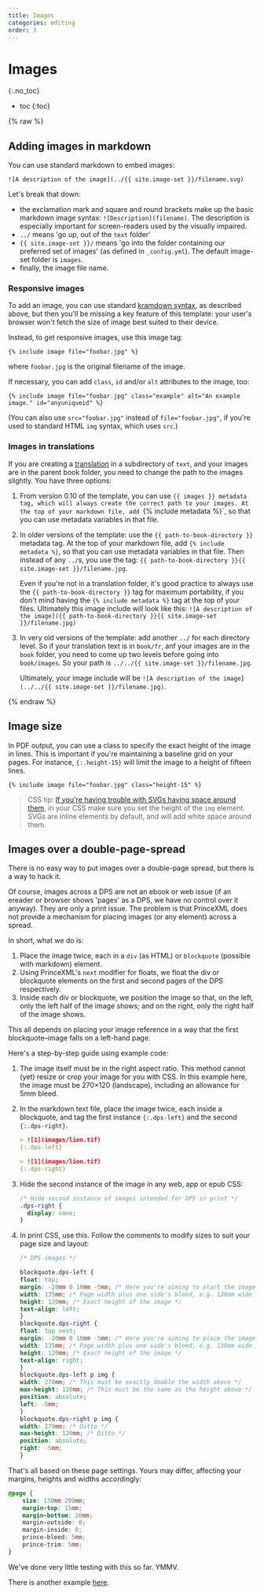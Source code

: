 ```yaml
---
title: Images
categories: editing
order: 3
---
```


# Images
{:.no_toc}

* toc
{:toc}

{% raw %}

## Adding images in markdown

You can use standard markdown to embed images:

~~~
![A description of the image](../{{ site.image-set }}/filename.svg)
~~~

Let's break that down:

* the exclamation mark and square and round brackets make up the basic markdown image syntax: `![Description](filename)`. The description is especially important for screen-readers used by the visually impaired.
* `../` means 'go up, out of the `text` folder'
* `{{ site.image-set }}/` means 'go into the folder containing our preferred set of images' (as defined in `_config.yml`). The default image-set folder is `images`.
* finally, the image file name.

### Responsive images

To add an image, you can use standard [kramdown syntax](https://kramdown.gettalong.org/quickref.html#links-and-images), as described above, but then you'll be missing a key feature of this template: your user's browser won't fetch the size of image best suited to their device.

Instead, to get responsive images, use this image tag:

``` liquid
{% include image file="foobar.jpg" %}
```

where `foobar.jpg` is the original filename of the image.

If necessary, you can add `class`, `id` and/or `alt` attributes to the image, too:

``` liquid
{% include image file="foobar.jpg" class="example" alt="An example image." id="anyuniqueid" %}
```

(You can also use `src="foobar.jpg"` instead of `file="foobar.jpg"`, if you're used to standard HTML `img` syntax, which uses `src`.)

### Images in translations

If you are creating a [translation](translations.html) in a subdirectory of `text`, and your images are in the parent book folder, you need to change the path to the images slightly. You have three options:

1. From version 0.10 of the template, you can use `{{ images }} metadata tag, which will always create the correct path to your images. At the top of your markdown file, add `{% include metadata %}`, so that you can use metadata variables in that file.
1. In older versions of the template: use the `{{ path-to-book-directory }}` metadata tag. At the top of your markdown file, add `{% include metadata %}`, so that you can use metadata variables in that file. Then instead of any `../`s, you use the tag: `{{ path-to-book-directory }}{{ site.image-set }}/filename.jpg`.

   Even if you're not in a translation folder, it's good practice to always use the `{{ path-to-book-directory }}` tag for maximum portability, if you don't mind having the `{% include metadata %}` tag at the top of your files. Ultimately this image include will look like this: `![A description of the image]({{ path-to-book-directory }}{{ site.image-set }}/filename.jpg)`

1. In very old versions of the template: add another `../` for each directory level. So if your translation text is in `book/fr`, anf your images are in the `book` folder, you need to come up two levels before going into `book/images`. So your path is `../../{{ site.image-set }}/filename.jpg`.
   
   Ultimately, your image include will be `![A description of the image](../../{{ site.image-set }}/filename.jpg)`.

{% endraw %}

## Image size

In PDF output, you can use a class to specify the exact height of the image in lines. This is important if you're maintaining a baseline grid on your pages. For instance, `{:.height-15}` will limit the image to a height of fifteen lines.

``` liquid
{% include image file="foobar.jpg" class="height-15" %}
```

> CSS tip: [If you're having trouble with SVGs having space around them](https://stackoverflow.com/questions/24626908/how-to-get-rid-of-extra-space-below-svg-in-div-element), in your CSS make sure you set the height of the `img` element. SVGs are inline elements by default, and will add white space around them.

## Images over a double-page-spread

There is no easy way to put images over a double-page spread, but there is a way to hack it.

Of course, images across a DPS are not an ebook or web issue (if an ereader or browser shows 'pages' as a DPS, we have no control over it anyway). They are only a print issue. The problem is that PrinceXML does not provide a mechanism for placing images (or any element) across a spread. 

In short, what we do is:

1. Place the image twice, each in a `div` (as HTML) or `blockquote` (possible with markdown) element.
2. Using PrinceXML's `next` modifier for floats, we float the div or blockquote elements on the first and second pages of the DPS respectively.
3. Inside each div or blockquote, we position the image so that, on the left, only the left half of the image shows; and on the right, only the right half of the image shows.

This all depends on placing your image reference in a way that the first blockquote–image falls on a left-hand page.

Here's a step-by-step guide using example code:

1. The image itself must be in the right aspect ratio. This method cannot (yet) resize or crop your image for you with CSS. In this example here, the image must be 270×120 (landscape), including an allowance for 5mm bleed.
2. In the markdown text file, place the image twice, each inside a blockquote, and tag the first instance `{:.dps-left}` and the second `{:.dps-right}`.
   
   ``` markdown
   > ![1](images/lion.tif)
   {:.dps-left}
   
   > ![1](images/lion.tif)
   {:.dps-right}
   ```

3. Hide the second instance of the image in any web, app or epub CSS:
   
   ``` css
   /* Hide second instance of images intended for DPS in print */
   .dps-right { 
     display: none;
   }
   ```

4. In print CSS, use this. Follow the comments to modify sizes to suit your page size and layout:
   
   ``` css
   /* DPS images */
   
   blockquote.dps-left {
   float: top;
   margin: -20mm 0 10mm -5mm; /* Here you're aiming to start the image in the page bleed top left */
   width: 135mm; /* Page width plus one side's bleed, e.g. 130mm wide plus 5mm bleed */
   height: 120mm; /* Exact height of the image */
   text-align: left;
   }
   blockquote.dps-right {
   float: top next;
   margin: -20mm 0 10mm -5mm; /* Here you're aiming to place the image in the page bleed top right */
   width: 135mm; /* Page width plus one side's bleed, e.g. 130mm wide plus 5mm bleed */
   height: 120mm; /* Exact height of the image */
   text-align: right;
   }
   blockquote.dps-left p img {
   width: 270mm; /* This must be exactly double the width above */
   max-height: 120mm; /* This must be the same as the height above */
   position: absolute;
   left: -5mm;
   }
   blockquote.dps-right p img {
   width: 270mm; /* Ditto */
   max-height: 120mm; /* Ditto */
   position: absolute;
   right: -5mm;
   }
   ```

That's all based on these page settings. Yours may differ, affecting your margins, heights and widths accordingly:

``` css
@page {
    size: 130mm 200mm;
    margin-top: 15mm;
    margin-bottom: 20mm;
    margin-outside: 0;
    margin-inside: 0;
    prince-bleed: 5mm;
    prince-trim: 5mm;
}
```

We've done very little testing with this so far. YMMV.

There is another example [here](https://github.com/electricbookworks/electric-book/issues/164).
